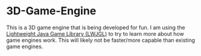 # 3D-Game-Engine
This is a 3D game engine that is being developed 
for fun. I am using the [Lightweight Java Game
Library (LWJGL)](http://www.lwjgl.org/) to try to 
learn more about how game engines work. This will 
likely not be faster/more capable than existing 
game engines.